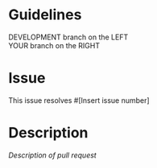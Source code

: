 # Guidelines

DEVELOPMENT branch on the LEFT <br>
YOUR branch on the RIGHT

# Issue

This issue resolves #[Insert issue number]

# Description

_Description of pull request_
